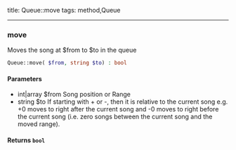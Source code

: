 title: Queue::move
tags: method,Queue

---

<div class="method">
<h3 class="method-name">move</h3>
<p>Moves the song at $from to $to in the queue<br></p>

```php
Queue::move( $from, string $to) : bool
```

#### Parameters

*  int|array $from Song position or Range
*  string $to If starting with + or -, then it is relative to the current song
e.g. +0 moves to right after the current song and -0 moves to right before the current song
(i.e. zero songs between the current song and the moved range).


#### Returns `bool`




</div>